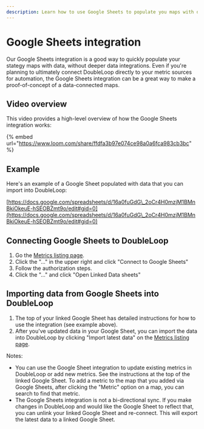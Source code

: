 ```yaml
---
description: Learn how to use Google Sheets to populate you maps with data
---
```


# Google Sheets integration

Our Google Sheets integration is a good way to quickly populate your stategy maps with  data, without deeper data integrations. Even if you're planning to ultimately connect DoubleLoop directly to your metric sources for automation, the Google Sheets integration can be a great way to make a proof-of-concept of a data-connected maps.

## Video overview

This video provides a high-level overview of how the Google Sheets integration works:

{% embed url="https://www.loom.com/share/ffdfa3b97e074ce98a0a6fca983cb3bc" %}

## Example

Here's an example of a Google Sheet populated with data that you can import into DoubleLoop:

[https://docs.google.com/spreadsheets/d/16a0fuGdG\_2oCr4H0mzjM1BMnBkiOkeuE-hSEOBZmt9o/edit#gid=0](https://docs.google.com/spreadsheets/d/16a0fuGdG\_2oCr4H0mzjM1BMnBkiOkeuE-hSEOBZmt9o/edit#gid=0)

## Connecting Google Sheets to DoubleLoop

1. Go the [Metrics listing page](https://app.doubleloop.app/metrics).
2. Click the "..." in the upper right and click "Connect to Google Sheets"
3. Follow the authorization steps.
4. Click the "..." and click "Open Linked Data sheets"

## Importing data from Google Sheets into DoubleLoop

1. The top of your linked Google Sheet has detailed instructions for how to use the integration (see example above).
2. After you've updated data in your Google Sheet, you can import the data into DoubleLoop by clicking "Import latest data" on the [Metrics listing page](https://app.doubleloop.app/metrics).&#x20;

Notes:

* You can use the Google Sheet integration to update existing metrics in DoubleLoop or add new metrics. See the instructions at the top of the linked Google Sheet. To add a metric to the map that you added via Google Sheets, after clicking the "Metric" option on a map, you can search to find that metric.
* The Google Sheets integration is not a bi-directional sync. If you make changes in DoubleLoop and would like the Google Sheet to reflect that, you can unlink your linked Google Sheet and re-connect. This will export the latest data to a linked Google Sheet.







